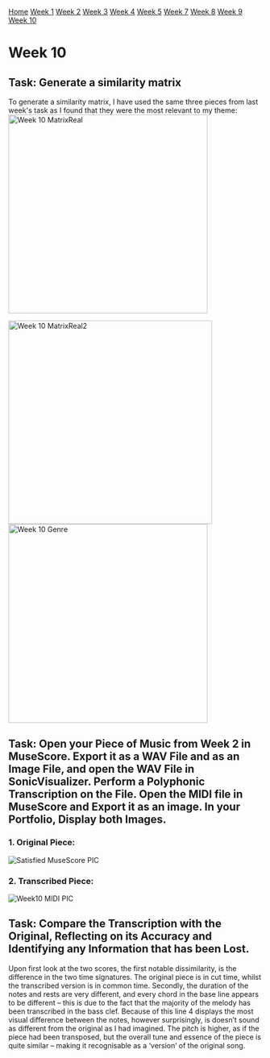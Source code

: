 [Home](README.md)
[Week 1](week1.md)
[Week 2](week2.md)
[Week 3](week3.md)
[Week 4](week4.md)
[Week 5](week5.md)
[Week 7](week7.md)
[Week 8](week8.md)
[Week 9](week9.md)
[Week 10](week10.md)

# Week 10
## Task: Generate a similarity matrix
To generate a similarity matrix, I have used the same three pieces from last week's task as I found that they were the most relevant to my theme:
<img width="395" alt="Week 10 MatrixReal" src="https://github.com/user-attachments/assets/a19e39ce-d40b-4a88-a7ab-630d831b59c1"> 

<img width="404" alt="Week 10 MatrixReal2" src="https://github.com/user-attachments/assets/cf17d4e3-51dc-4783-a739-8e6ed1847028">

<img width="395" alt="Week 10 Genre" src="https://github.com/user-attachments/assets/0a8edc1b-0a68-44f2-aa3e-a90449edcc16"> 

## Task: Open your Piece of Music from Week 2 in MuseScore. Export it as a WAV File and as an Image File, and open the WAV File in SonicVisualizer. Perform a Polyphonic Transcription on the File. Open the MIDI file in MuseScore and Export it as an image. In your Portfolio, Display both Images.

### 1. Original Piece:

![Satisfied MuseScore PIC](https://github.com/user-attachments/assets/8b8b585a-069c-45f7-9aa6-7893a60f88c5) 

### 2. Transcribed Piece:
![Week10 MIDI PIC](https://github.com/user-attachments/assets/5ea78459-f5ab-40e7-8655-cae6ec9fdd0d)

## Task: Compare the Transcription with the Original, Reflecting on its Accuracy and Identifying any Information that has been Lost.

Upon first look at the two scores, the first notable dissimilarity, is the difference in the two time signatures. The original piece is in cut time, whilst the transcribed version is in common time. Secondly, the duration of the notes and rests are very different, and every chord in the base line appears to be different – this is due to the fact that the majority of the melody has been transcribed in the bass clef. Because of this line 4 displays the most visual difference between the notes, however surprisingly, is doesn’t sound as different from the original as I had imagined. The pitch is higher, as if the piece had been transposed, but the overall tune and essence of the piece is quite similar – making it recognisable as a ‘version’ of the original song.
